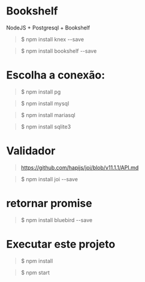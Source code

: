 # Bookshelf
NodeJS + Postgresql + Bookshelf


> $ npm install knex --save

> $ npm install bookshelf --save

# Escolha a conexão:
> $ npm install pg

> $ npm install mysql

> $ npm install mariasql

> $ npm install sqlite3

# Validador
> https://github.com/hapijs/joi/blob/v11.1.1/API.md  

> $ npm install joi --save

# retornar promise
> $ npm install bluebird --save


# Executar este projeto
> $ npm install

> $ npm start
